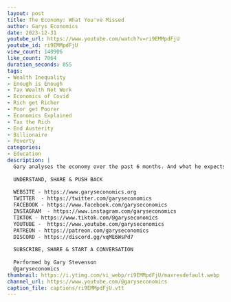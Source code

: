 ```yaml
---
layout: post
title: The Economy: What You've Missed
author: Garys Economics
date: 2023-12-31
youtube_url: https://www.youtube.com/watch?v=ri9EMMpdFjU
youtube_id: ri9EMMpdFjU
view_count: 140906
like_count: 7064
duration_seconds: 855
tags:
- Wealth Inequality
- Enough is Enough
- Tax Wealth Not Work
- Economics of Covid
- Rich get Richer
- Poor get Poorer
- Economics Explained
- Tax the Rich
- End Austerity
- Billionaire
- Poverty
categories:
- Education
description: |
  Gary analyses the economy over the past 6 months. And what he expects to happen next.
  
  UNDERSTAND, SHARE & PUSH BACK
  
  WEBSITE - https://www.garyseconomics.org
  TWITTER  - https://twitter.com/garyseconomics
  FACEBOOK - https://www.facebook.com/garyseconomics
  INSTAGRAM  - https://www.instagram.com/garyseconomics
  TIKTOK - https://www.tiktok.com/@garyseconomics
  YOUTUBE -  https://www.youtube.com/garyseconomics
  PATREON - https://patreon.com/garyseconomics
  DISCORD - https://discord.gg/vqME6WsPd7
  
  SUBSCRIBE, SHARE & START A CONVERSATION
  
  Performed by Gary Stevenson
  @garyseconomics
thumbnail: https://i.ytimg.com/vi_webp/ri9EMMpdFjU/maxresdefault.webp
channel_url: https://www.youtube.com/@garyseconomics
caption_file: captions/ri9EMMpdFjU.vtt
---
```

